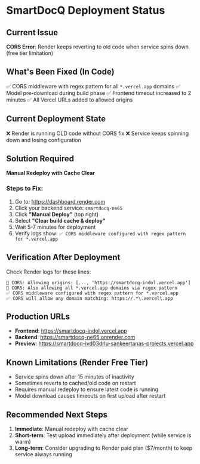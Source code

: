 # SmartDocQ Deployment Status

## Current Issue
**CORS Error**: Render keeps reverting to old code when service spins down (free tier limitation)

## What's Been Fixed (In Code)
✅ CORS middleware with regex pattern for all `*.vercel.app` domains
✅ Model pre-download during build phase
✅ Frontend timeout increased to 2 minutes
✅ All Vercel URLs added to allowed origins

## Current Deployment State
❌ Render is running OLD code without CORS fix
❌ Service keeps spinning down and losing configuration

## Solution Required
**Manual Redeploy with Cache Clear**

### Steps to Fix:
1. Go to: https://dashboard.render.com
2. Click your backend service: `smartdocq-ne65`
3. Click **"Manual Deploy"** (top right)
4. Select **"Clear build cache & deploy"**
5. Wait 5-7 minutes for deployment
6. Verify logs show: `✅ CORS middleware configured with regex pattern for *.vercel.app`

## Verification After Deployment
Check Render logs for these lines:
```
🔧 CORS: Allowing origins: [..., 'https://smartdocq-indol.vercel.app']
🔧 CORS: Also allowing all *.vercel.app domains via regex pattern
✅ CORS middleware configured with regex pattern for *.vercel.app
✅ CORS will allow any domain matching: https://.*\.vercel\.app
```

## Production URLs
- **Frontend**: https://smartdocq-indol.vercel.app
- **Backend**: https://smartdocq-ne65.onrender.com
- **Preview**: https://smartdocq-ivd03drlu-sankeertanas-projects.vercel.app

## Known Limitations (Render Free Tier)
- Service spins down after 15 minutes of inactivity
- Sometimes reverts to cached/old code on restart
- Requires manual redeploy to ensure latest code is running
- Model download causes timeouts on first upload after restart

## Recommended Next Steps
1. **Immediate**: Manual redeploy with cache clear
2. **Short-term**: Test upload immediately after deployment (while service is warm)
3. **Long-term**: Consider upgrading to Render paid plan ($7/month) to keep service always running
